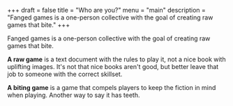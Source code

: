 +++
draft = false
title = "Who are you?"
menu = "main"
description = "Fanged games is a one-person collective with the goal of creating raw games that bite."
+++

Fanged games is a one-person collective with the goal of creating raw games that bite.

**A raw game** is a text document with the rules to play it, not a nice book with uplifting images. It's not that nice books aren't good, but better leave that job to someone with the correct skillset.

**A biting game** is a game that compels players to keep the fiction in mind when playing. Another way to say it has teeth.

